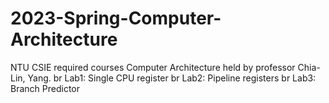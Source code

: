 # 2023-Spring-Computer-Architecture
NTU CSIE required courses Computer Architecture held by professor Chia-Lin, Yang.
br Lab1: Single CPU register
br Lab2: Pipeline registers
br Lab3: Branch Predictor
